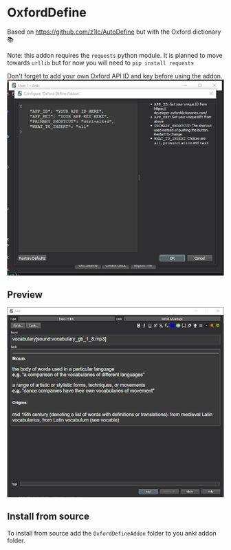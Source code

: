# OxfordDefine
Based on https://github.com/z1lc/AutoDefine but with the Oxford dictionary 📚

Note: this addon requires the `requests` python module.
It is planned to move towards `urllib` but for now you will need to
`pip install requests`

Don't forget to add your own Oxford API ID and key before using the addon.
![Look at the config](screenshots/config.png)

## Preview
![Here is a preview](screenshots/preview.png)

## Install from source
To install from source add the `OxfordDefineAddon` folder to
you anki addon folder.
